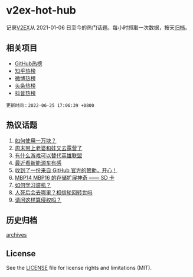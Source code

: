 # v2ex-hot-hub

 记录[V2EX](https://www.v2ex.com/)从 2021-01-06 日至今的热门话题。每小时抓取一次数据，按天[归档](archives)。
 
 ## 相关项目

- [GitHub热榜](https://github.com/lonnyzhang423/github-hot-hub)
- [知乎热榜](https://github.com/lonnyzhang423/zhihu-hot-hub)
- [微博热榜](https://github.com/lonnyzhang423/weibo-hot-hub)
- [头条热榜](https://github.com/lonnyzhang423/toutiao-hot-hub)
- [抖音热榜](https://github.com/lonnyzhang423/douyin-hot-hub)


 `更新时间：2022-06-25 17:06:39 +0800`

## 热议话题

1. [如何使用一万块？](https://www.v2ex.com/t/862072)
1. [周末带上老婆和娃又去露营了](https://www.v2ex.com/t/862068)
1. [有什么游戏可以替代英雄联盟](https://www.v2ex.com/t/862097)
1. [最近看新能源车有感](https://www.v2ex.com/t/862037)
1. [收到了一份来自 GitHub 官方的赞助，开心！](https://www.v2ex.com/t/862060)
1. [MBP14 MBP16 的存储扩展神奇 —— SD 卡](https://www.v2ex.com/t/862002)
1. [如何学习装机？](https://www.v2ex.com/t/862084)
1. [人死后会去哪里？相信轮回转世吗](https://www.v2ex.com/t/862131)
1. [请问这样算侵权吗？](https://www.v2ex.com/t/862053)

## 历史归档

[archives](archives)

## License

See the [LICENSE](LICENSE) file for license rights and limitations (MIT).

